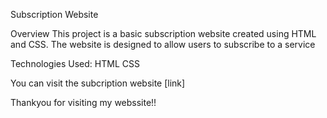 Subscription Website

Overview
This project is a basic subscription website created using HTML and CSS. The website is designed to allow users to subscribe to a service

Technologies Used:
HTML
CSS

You can visit the subcription website [link]


Thankyou for visiting my webssite!!
